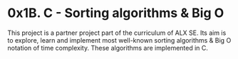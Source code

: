 # 0x1B. C - Sorting algorithms & Big O

This project is a partner project part of the curriculum of ALX SE. Its aim is to explore, learn and implement most well-known sorting algorithms & Big O notation of time complexity. These algorithms are implemented in C.
